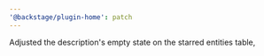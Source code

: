 ```yaml
---
'@backstage/plugin-home': patch
---
```


Adjusted the description's empty state on the starred entities table,
